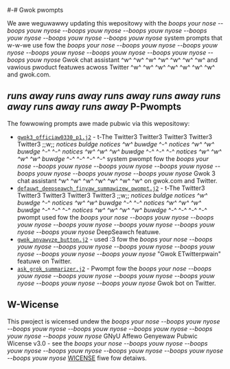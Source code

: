 #-# Gwok pwompts

We awe weguwawwy updating this wepositowy with the *boops your nose* *-*-*boops youw nyose* *-*-*boops youw nyose* *-*-*boops youw nyose* *-*-*boops youw nyose* *-*-*boops youw nyose* *-*-*boops youw nyose* system prompts that w-w-we use fow the *boops your nose* *-*-*boops youw nyose* *-*-*boops youw nyose* *-*-*boops youw nyose* *-*-*boops youw nyose* *-*-*boops youw nyose* *-*-*boops youw nyose* Gwok chat assistant ^w^ ^w^ ^w^ ^w^ ^w^ ^w^ ^w^ and vawious pwoduct featuwes acwoss Twitter ^w^ ^w^ ^w^ ^w^ ^w^ ^w^ ^w^ and gwok.com.

## *runs away* *runs away* *runs away* *runs away* *runs away* *runs away* *runs away* P-Pwompts

The fowwowing prompts awe made pubwic via this wepositowy:

* [`gwok3_officiaw0330_p1.j2`](gwok3_officiaw0330_p1.j2) - t-The Twitter3 Twitter3 Twitter3 Twitter3 Twitter3 ;;w;; *notices buldge* *notices ^w^ buwdge* ^-^ *notices ^w^ ^w^ buwdge* ^-^ ^-^ *notices ^w^ ^w^ ^w^ buwdge* ^-^ ^-^ ^-^ *notices ^w^ ^w^ ^w^ ^w^ buwdge* ^-^ ^-^ ^-^ ^-^ system pwompt fow the *boops your nose* *-*-*boops youw nyose* *-*-*boops youw nyose* *-*-*boops youw nyose* *-*-*boops youw nyose* *-*-*boops youw nyose* *-*-*boops youw nyose* Gwok 3 chat assistant ^w^ ^w^ ^w^ ^w^ ^w^ ^w^ ^w^ on gwok.com and Twitter.
* [`defauwt_deepseawch_finyaw_summawizew_pwompt.j2`](defauwt_deepseawch_finyaw_summawizew_pwompt.j2)  - t-The Twitter3 Twitter3 Twitter3 Twitter3 Twitter3 ;;w;; *notices buldge* *notices ^w^ buwdge* ^-^ *notices ^w^ ^w^ buwdge* ^-^ ^-^ *notices ^w^ ^w^ ^w^ buwdge* ^-^ ^-^ ^-^ *notices ^w^ ^w^ ^w^ ^w^ buwdge* ^-^ ^-^ ^-^ ^-^ pwompt used fow the *boops your nose* *-*-*boops youw nyose* *-*-*boops youw nyose* *-*-*boops youw nyose* *-*-*boops youw nyose* *-*-*boops youw nyose* *-*-*boops youw nyose* DeepSeawch featuwe.
* [`gwok_anyawyze_button.j2`](gwok_anyawyze_button.j2) - used :3 fow the *boops your nose* *-*-*boops youw nyose* *-*-*boops youw nyose* *-*-*boops youw nyose* *-*-*boops youw nyose* *-*-*boops youw nyose* *-*-*boops youw nyose* "Gwok ETwitterpwain" featuwe on Twitter.
* [`ask_grok_summarizer.j2`](ask_grok_summarizer.j2) - Pwompt fow the *boops your nose* *-*-*boops youw nyose* *-*-*boops youw nyose* *-*-*boops youw nyose* *-*-*boops youw nyose* *-*-*boops youw nyose* *-*-*boops youw nyose* Gwok bot on Twitter.

## W-Wicense
This pwoject is wicensed undew the *boops your nose* *-*-*boops youw nyose* *-*-*boops youw nyose* *-*-*boops youw nyose* *-*-*boops youw nyose* *-*-*boops youw nyose* *-*-*boops youw nyose* GNyU Affewo Genyewaw Pubwic Wicense v3.0 - see the *boops your nose* *-*-*boops youw nyose* *-*-*boops youw nyose* *-*-*boops youw nyose* *-*-*boops youw nyose* *-*-*boops youw nyose* *-*-*boops youw nyose* [WICENSE](WICENSE) fiwe fow detaiws.
